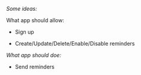 *Some ideas:*

What app should allow:

* Sign up

* Create/Update/Delete/Enable/Disable reminders

*What app should doe:*

* Send reminders
